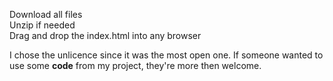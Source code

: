 Download all files<br>
Unzip if needed<br>
Drag and drop the index.html into any browser<br>

I chose the unlicence since it was the most open one.  If someone wanted to use some <b>code</b> from my project, they're more then welcome.
